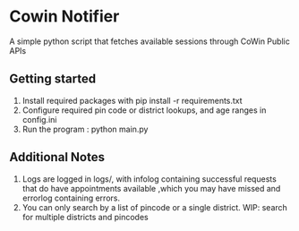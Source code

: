 # Cowin Notifier
A simple python script that fetches available sessions through CoWin Public APIs

## Getting started
1. Install required packages with pip install -r requirements.txt
2. Configure required pin code or district lookups, and age ranges in config.ini
3. Run the program : python main.py

## Additional Notes
1. Logs are logged in logs/, with infolog containing successful requests that do have appointments  available ,which you may have missed and errorlog containing errors.  
2. You can only search by a list of pincode or a single district. WIP: search for multiple districts
and pincodes
